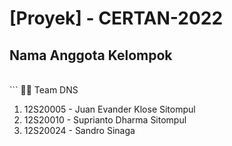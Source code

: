 # [Proyek] - CERTAN-2022

## Nama Anggota Kelompok
<br>
```
 🧞‍♂️ Team DNS
 
 1. 12S20005 - Juan Evander Klose Sitompul
 2. 12S20010 - Suprianto Dharma Sitompul
 3. 12S20024 - Sandro Sinaga
 
 ```
